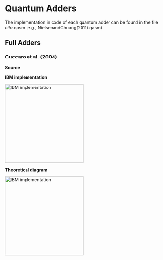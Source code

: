 # Quantum Adders
The implementation in code of each quantum adder can be found in the file *cita*.qasm (e.g., NielsenandChuang(2011).qasm).


## Full Adders

### Cuccaro et al. (2004)
**Source**

**IBM implementation**

<img width="256" alt="IBM implementation" src="https://github.com/nelsongarrido/quantumAdders-/assets/6036814/548aa4bf-12f6-47be-ba7a-06b466ec2c3e">

**Theoretical diagram**

<img width="256" alt="IBM implementation" src="https://github.com/nelsongarrido/quantumAdders-/assets/6036814/43803224-5c33-4950-bc6d-25d2f5f803e8">

